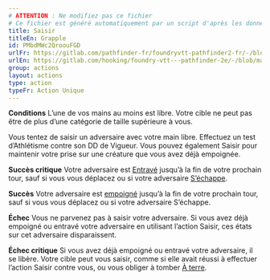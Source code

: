 ```yaml
---
# ATTENTION : Ne modifiez pas ce fichier
# Ce fichier est généré automatiquement par un script d'après les données du module Foundry VTT officiel et de sa traduction
title: Saisir
titleEn: Grapple
id: PMbdMWc2QroouFGD
urlFr: https://gitlab.com/pathfinder-fr/foundryvtt-pathfinder2-fr/-/blob/master/data/actions/PMbdMWc2QroouFGD.htm
urlEn: https://gitlab.com/hooking/foundry-vtt---pathfinder-2e/-/blob/master/packs/data/actions.db/grapple.json
group: actions
layout: actions
type: action
typeFr: Action Unique
---
```

**Conditions** L’une de vos mains au moins est libre. Votre cible ne peut pas être de plus d’une catégorie de taille supérieure à vous.

Vous tentez de saisir un adversaire avec votre main libre. Effectuez un test d’<span data-pf2-action="grapple" data-pf2-glyph="A">Athlétisme contre son DD de Vigueur. Vous pouvez également Saisir pour maintenir votre prise sur une créature que vous avez déjà empoignée.

**Succès critique** Votre adversaire est [Entravé](../etats/entravé.md) jusqu’à la fin de votre prochain tour, sauf si vous vous déplacez ou si votre adversaire [S’échappe](s-échapper.md).

**Succès** Votre adversaire est [empoigné](../etats/agrippé-empoigné.md) jusqu’à la fin de votre prochain tour, sauf si vous vous déplacez ou si votre adversaire S’échappe.

**Échec** Vous ne parvenez pas à saisir votre adversaire. Si vous avez déjà empoigné ou entravé votre adversaire en utilisant l’action Saisir, ces états sur cet adversaire disparaissent.

**Échec critique** Si vous avez déjà empoigné ou entravé votre adversaire, il se libère. Votre cible peut vous saisir, comme si elle avait réussi à effectuer l’action Saisir contre vous, ou vous obliger à tomber [À terre](../etats/à-terre.md).
